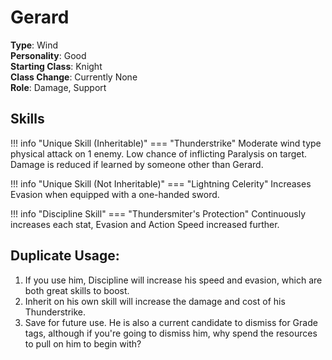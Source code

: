 # Gerard

**Type**: Wind  
**Personality**: Good  
**Starting Class**: Knight  
**Class Change**: Currently None  
**Role**: Damage, Support

## Skills

!!! info "Unique Skill (Inheritable)"
    === "Thunderstrike"
        Moderate wind type physical attack on 1 enemy. Low chance of inflicting Paralysis on target. Damage is reduced if learned by someone other than Gerard.

!!! info "Unique Skill (Not Inheritable)"
    === "Lightning Celerity"
        Increases Evasion when equipped with a one-handed sword.

!!! info "Discipline Skill"
    === "Thundersmiter's Protection"
    Continuously increases each stat, Evasion and Action Speed increased further.

## Duplicate Usage:

1. If you use him, Discipline will increase his speed and evasion, which are both great skills to boost.
2. Inherit on his own skill will increase the damage and cost of his Thunderstrike.
3. Save for future use. He is also a current candidate to dismiss for Grade tags, although if you're going to dismiss him, why spend the resources to pull on him to begin with?